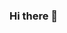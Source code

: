 ### Hi there 👋

<!--
**SamArsanios/SamArsanios** is a ✨ _special_ ✨ repository because its `README.md` (this file) appears on your GitHub profile.

Here are some ideas to get you started:

- 🔭 I’m currently working on ...

- 🌱 I’m currently learning ...
![React]<img src="https://img.shields.io/badge/react%20-%2320232a.svg?&style=for-the-badge&logo=react&logoColor=%2361DAFB"/>
![Ruby]<img src="https://img.shields.io/badge/ruby-%23CC342D.svg?&style=for-the-badge&logo=ruby&logoColor=white"/>

- 👯 I’m looking to collaborate on ...

- 🤔 I’m looking for help with ...

- 💬 Ask me about ...

- 📫 How to reach me: ...Always curious to learn cutting edge technology. A bit enthusiast for web development. Competitive coding and motorsports boost my adrenaline.

- 😄 Pronouns: ...

- ⚡ Fun fact: ...
-->
